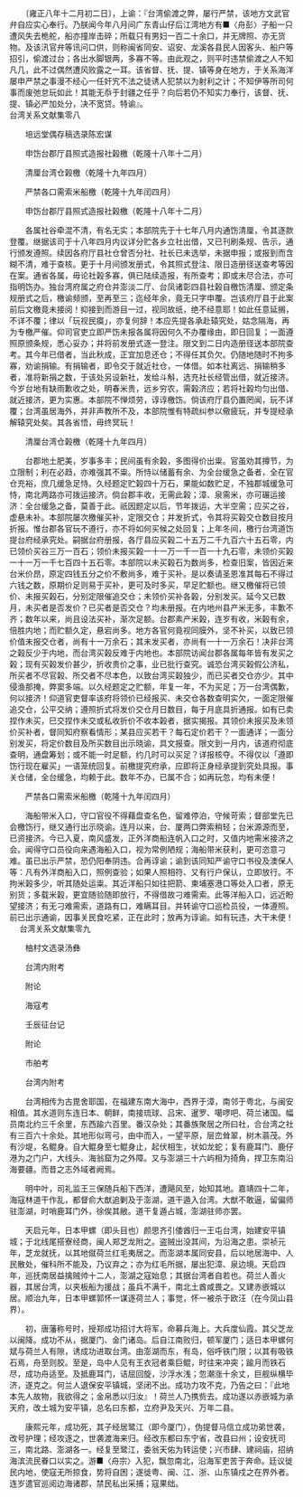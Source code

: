 <!-- { "loadSidebar": true } -->
　　〔雍正八年十二月初二日〕，上谕：『台湾偷渡之弊，屡行严禁，该地方文武官弁自应实心奉行。乃朕闻今年八月间广东青山仔后江湾地方有■〈舟彭〉子船一只遭风失去桅舵，船亦撞岸击碎；所载只有男妇一百二十余口，并无牌照、亦无货物。及该汛官弁等讯问口供，则称闽省同安、诏安、龙溪各县民人因客头、船户等招引，偷渡过台；各出水脚银两，多寡不等。由此观之，则平时违禁偷渡之人不知凡几，此不过偶然遭风败露之一耳。该省督、抚、提、镇等身在地方，于关系海洋屡申严禁之事漫不经心一任奸宄不法之徒诱人犯禁以为射利之计；不知伊等所司何事而废弛怠玩如此！其能无忝于封疆之任乎？向后若仍不知实力奉行，该督、抚、提、镇必严加处分，决不宽贷。特谕』。  
台湾关系文献集零八

　　培远堂偶存稿选录陈宏谋

　　申饬台郡厅县照式造报社榖檄（乾隆十八年十二月）

　　清厘台湾仓榖檄（乾隆十九年四月）

　　严禁各口需索米船檄（乾隆十九年闰四月）

　　申饬台郡厅县照式造报社榖檄（乾隆十八年十二月）

　　各属社谷牵混不清，有名无实；本部院先于十七年八月内通饬清厘，令其逐款登覆。继据该司于十八年四月内议详分贮各乡立社出借，又已刊刷条规、告示，通行颁发遵照。续因各府厅县社仓曾否分社、社长已未选举，未据申报；或报到而含糊不清，难于查核。更于十月间颁发册式，令其照式登注、限日造册径送查考等因在案。通省各属，毋论社榖多寡，俱已陆续造报，有所查考；即或未尽合法，亦可指明饬办。独台湾府属之府仓并澎淡二厅、台凤诸彰四县社榖自檄饬清厘、颁定条规册式之后，檄谕频颁，至再至三；迄经年余，竟无只字申覆。岂该府厅县于此案前后文檄竟未接阅！抑接到而游目一过，视同故纸，绝不经意耶！如此任意延搁，不详不覆；律以「玩视民瘼」，亦复何辞！本应先提各承赴辕究处，姑念隔海，再为专檄严催。仰司官吏立即严饬未报各属将因何久不办覆缘由，即日回复；一面遵照原颁条规，悉心妥办；并将前发册式逐一登注。限文到二日内造册径送本部院查考。其今年已借者，当此秋成，正宜加息还仓；不得任其负欠。仍随地随时不拘多寡，劝谕捐输。有捐输者，即令交于就近社仓，一体借。如本社离远、捐输稍多者，准将新捐之数，于该处另设新社，发给斗斛，选充社长经管出借，就近接济。今岁台地有缺雨歉收之处，明春米贵，远乡穷农，需榖济应；若将社榖均匀出借、就近接济，更为实惠。本部院不惮烦劳，谆谆檄饬。倘该府厅县仍置罔闻，玩不详覆；台湾虽居海外，并非声教所不及，本部院惟有特疏纠参以儆疲玩，并专提经承解辕究处矣。其各省悟，毋终冥玩！

　　清厘台湾仓榖檄（乾隆十九年四月）

　　台郡地土肥美，岁事多丰；民间虽有余榖，多图得价出粜。官虽劝其撙节，为立限制；利在必趋，亦难强其不粜。所恃以储蓄有余、为全台缓急之备者，全在官仓充裕，庶几缓急足恃。久经题定贮榖四十万石，果能如数贮足，不独郡城缓急可恃，南北两路亦可拨运接济。倘台郡丰收，无需此榖；漳、泉需米，亦可碾运接济：全台缓急之备，莫善于此。祇因题定以后，节年拨运，大半空需；应买之谷，虚悬未补。本部院屡次檄催买补，定限交仓；并发折式，令其将买榖交仓数目按月折报。惟台郡各官玩不遵行，亦不将如何买候之处回复；上年冬间，檄行台湾道饬提台府经承究处。嗣据台府册报，各厅县应买榖二十五万二千九百六十五石零，内已领价买谷三万一百石；领价未报买榖一十一万一千一百一十九石零，未领价买榖一十一万一千七百四十五石零。本部院以未买榖石为数尚多，检查旧案，皆因近来台米价昂，原定四钱五分之价不敷尚多，难于买补。是以奏请圣恩准其每石不得过六钱之数，原期价足则易于买补，更可及时多买，早足贮额也。继又檄催将已领价、未报买榖石，分别定限催追交仓；未领价买补各榖，分别发买。延今又已数月，未买者是否发价？已买者是否交仓？均未册报。在内地州县产米无多，丰歉不齐；数年以来，尚且设法买补，渐次足额。台郡素产米榖，连岁有收，米榖有余，倍胜内地；而贮额久定，悬宕尚多。地方各官何竟视同膜外，坚不补买，以致已领价值未报交仓者，尚有十一万余石；其未发买者，亦尚有一十一万余石！决非台湾之榖反少于内地，而台湾买榖反难于内地也。本部院访闻台郡各属每年皆有发买之榖；现有买榖发价甚少，折收贵价之事，业已批行查究。诚恐台湾买榖假公济私，所买者不尽官榖、所交者不尽本色，以致台湾买榖独少，而已买者交仓亦少。其中侵渔那掩，弊窦多端。以久经题定之贮额，年复一年，不为买足；万一台湾偶歉，何以接济！仰道官吏督率该府将领价已经报买、未交仓各数查明实欠，一面定限催追交仓，公平交纳；遵照折式将发价交仓月日数目，每于月底具折通报。如有已卖捏作未买，巳交捏作未交或私收折价不收本榖者，据实揭报。其领价未报买及未领价买补者，督同知府察看情形；某县应买若干？每石定价若干？一面通详；一面分别发买，将定价数目及所买数目出示晓谕，具文报查。限文到一月内，该道府彻底查明，通盘筹划；或不能一时足额，约几时可以买足？详报核夺。不得仅以「遵即饬行现在雇买」一语笼统回复。前檄提究府承，应即将正身经承提到究处具报。事关仓储，全台缓急，均赖于此。数年不办，已属不合；如再玩忽，均有未便！

　　严禁各口需索米船檄（乾隆十九年闰四月）

　　海船带米入口，守口官役不得藉盘查名色，留难停泊，守候苛索；督部堂先已会檄饬行，继又通行出示晓谕。连月以来，台、厦两口弊索稍轻；台米源源而至，已资接济。今已入夏，南风盛发，正外洋商船连帆入口之时，又值内地需米接济之会。闻得守口员役向来遇海船入口，视为常例陋规；海船带米获利，更可恣意刁难。虽已出示严禁，恐仍阳奉阴违。合再谆谕；谕到该同知严谕守口书役及澳保人等：凡有外洋商船入口，照例查验；如果人照相符、又有行户保认，立即放行。不拘米榖多少，听其随处运粜。其近洋船只如往把箭、柬埔塞港口等处入口者，原无别货；多载米榖，更宜随验随即放行，不得借故刁难需索。此等洋船入口，远近盼望接济；有无刁难需索，道路有口，难瞒耳目。并转谕守口巡检员役，一体遵照。前已出示通谕，因事关民食吃紧，正在此时；放再为谆谕。如有玩违，大干未便！  
　 
台湾关系文献集零九

　　柚村文选录汤彝

　　台湾内附考

　　附论

　　海寇考

　　壬辰征台记

　　附论

　　市舶考

　　台湾内附考

　　台湾相传为古毘舍耶国，在福建东南大海中，西界于漳，南邻于粤北，与闽安相值。其水道则东连日本、朝鲜，南接琉球、吕宋、暹罗、噶啰吧、荷兰诸国。幅员南北约三千余里，东西踰六百里。番汉杂处；其番族聚居之所曰社，合台湾之社有三百六十余处。其地形似弯弓，由中而入，一望平原，层峦耸翠，树木蓊茂。外有沙堤，名鲲身。自大鲲身至七鲲身止，起伏相生，状如龙蛇；复有鹿耳门、鹿仔港为之门户，大线头、海翁窟为之外障。又与澎湖三十六屿相为掎角，捍卫东南沿海要疆。而昔之志外域者阙焉。

　　明中叶，司礼监王三保随兵船下西洋，遭飓风至，始知其地。嘉靖四十二年，海寇林道干作乱，都督俞大猷追剿及于澎湖，道干遁入台湾。大猷不敢逼，留偏师驻澎湖，时哨鹿耳门外，徐俟其敝。道干复遁占城，澎湖驻师亦罢。

　　天启元年，日本甲螺（即头目也）颜思齐引倭酋归一王屯台湾，始建安平镇城；于北线尾搭寮经商，闽人郑芝龙附之。盗贼出没其间，为沿海之患。崇祯元年，芝龙就抚，以其地僦荷兰红毛夷居之。而澎湖本属同安县，后以地居海中、人民散处，催科所不能及，乃议弃之；亦为红毛所据，屡出犯漳、泉边境。天启四年，巡抚南居益擒贼帅十二人，澎湖之寇始息；其据台湾者自若也。荷兰人善火器，其居台湾，以夹板船为援战；虽兵不满千，南北土酋咸畏之。又建赤嵌城以居。顺治九年，日本甲螺郭怀一谋逐荷兰人；事觉，怀一被杀于欧汪（在今凤山县界）。

　　初，唐藩称号时，授郑成功招讨大将军，命募兵海上。大兵度仙霞。其父芝龙以闽降。成功不从，据厦门、金门诸岛。后自江南败归，顿军厦门；适日本甲螺何斌与荷兰人有隙，诱成功进取台湾。由澎湖而东，有岛，俗呼铁门限；以其有吸铁石焉，舟至则胶。至是，岛中人见有王衣冠者乘巨鲲，时往来冲突；踰月而铁石尽，成功舟适至。及抵鹿耳门，诘屈回旋，沙浮水浅；忽潮涨十余丈，巨舰纵横毕济，遂克之。何兰人退保安平镇城，坚闭不出。成功力攻不克，乃告之曰：『此地本先人故物，我欲得之；金帛悉以归汝』！荷兰人乃携赀去。成功遂以赤嵌城为承天府，改土城为安平镇，总名曰东都，立府尹及天兴、万年二县。

　　康熙元年，成功死，其子经居鹭江（即今厦门），伪提督马信立成功弟世袭，改号护理；经攻逐之，世袭渡海来归。经改东都曰东宁省，改县曰州；设安抚司三，南北路、澎湖各一。经复至鹭江，委翁天佑为转运使；兴市肆、建祠庙，招纳海滨流民眷口以实之。游■〈舟宗〉入犯，飘忽南北，沿海军吏苦于奔命。廷议徙民内地，使寇无所掠食，势将自困；遂徙粤、闽、江、浙、山东镇戍之在界外者。连岁遣官巡阅边海诸郡，禁民私出采捕；寇果绌。

